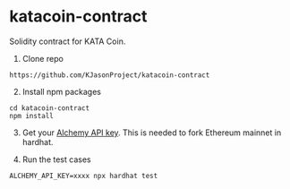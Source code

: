 # katacoin-contract
Solidity contract for KATA Coin.

1. Clone repo

```shell
https://github.com/KJasonProject/katacoin-contract
```

2. Install npm packages

```shell
cd katacoin-contract
npm install
```

3. Get your [Alchemy API key](https://www.alchemy.com/). This is needed to fork Ethereum mainnet in hardhat.

4. Run the test cases
```shell
ALCHEMY_API_KEY=xxxx npx hardhat test
```
